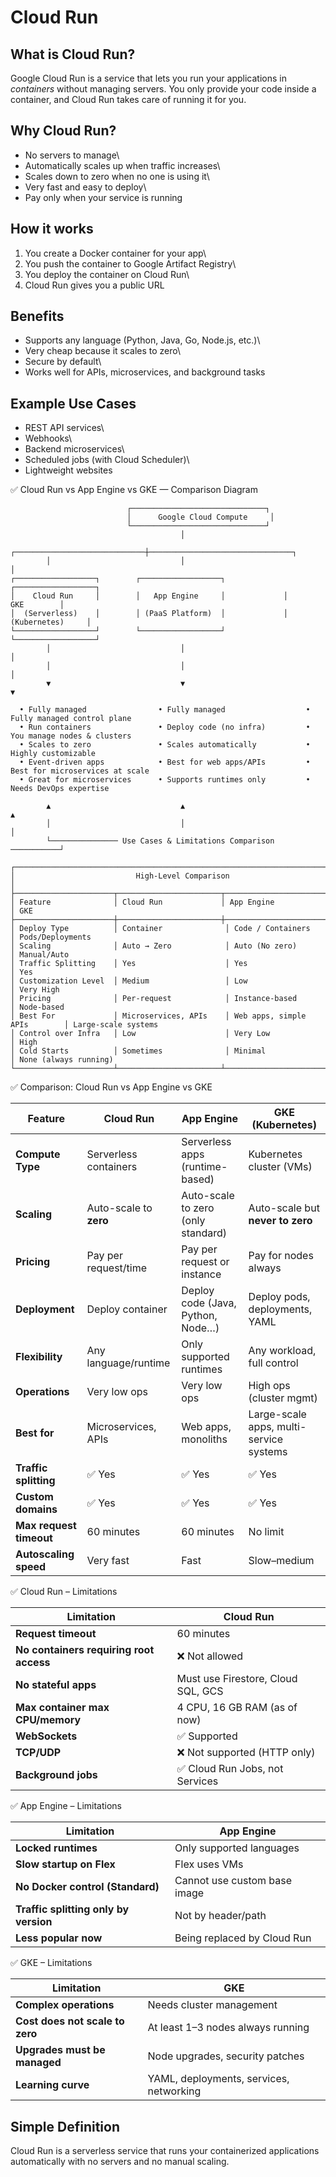# Cloud Run

## What is Cloud Run?

Google Cloud Run is a service that lets you run your applications in
*containers* without managing servers. You only provide your code inside
a container, and Cloud Run takes care of running it for you.

## Why Cloud Run?

-   No servers to manage\
-   Automatically scales up when traffic increases\
-   Scales down to zero when no one is using it\
-   Very fast and easy to deploy\
-   Pay only when your service is running

## How it works

1.  You create a Docker container for your app\
2.  You push the container to Google Artifact Registry\
3.  You deploy the container on Cloud Run\
4.  Cloud Run gives you a public URL

## Benefits

-   Supports any language (Python, Java, Go, Node.js, etc.)\
-   Very cheap because it scales to zero\
-   Secure by default\
-   Works well for APIs, microservices, and background tasks

## Example Use Cases

-   REST API services\
-   Webhooks\
-   Backend microservices\
-   Scheduled jobs (with Cloud Scheduler)\
-   Lightweight websites


✅ Cloud Run vs App Engine vs GKE — Comparison Diagram

``` text
                          ┌──────────────────────────────┐
                          │      Google Cloud Compute     │
                          └──────────────────────────────┘
                                      │
        ┌─────────────────────────────┼────────────────────────────────┐
        │                             │                                │
┌──────────────────┐        ┌──────────────────┐             ┌──────────────────┐
│    Cloud Run     │        │   App Engine     │             │       GKE        │
│  (Serverless)    │        │ (PaaS Platform)  │             │ (Kubernetes)     │
└──────────────────┘        └──────────────────┘             └──────────────────┘
        │                             │                                │
        │                             │                                │
        ▼                             ▼                                ▼

  • Fully managed                • Fully managed                  • Fully managed control plane
  • Run containers               • Deploy code (no infra)         • You manage nodes & clusters
  • Scales to zero               • Scales automatically           • Highly customizable
  • Event-driven apps            • Best for web apps/APIs         • Best for microservices at scale
  • Great for microservices      • Supports runtimes only         • Needs DevOps expertise

        ▲                             ▲                                ▲
        │                             │                                │
        └─────────────── Use Cases & Limitations Comparison ───────────┘

┌─────────────────────────────────────────────────────────────────────────────┐
│                           High-Level Comparison                             │
├──────────────────────┬───────────────────────┬──────────────────────────────┤
│ Feature              │ Cloud Run             │ App Engine                  │ GKE
├──────────────────────┼───────────────────────┼──────────────────────────────┤
│ Deploy Type          │ Container              │ Code / Containers            │ Pods/Deployments
│ Scaling              │ Auto → Zero            │ Auto (No zero)               │ Manual/Auto
│ Traffic Splitting    │ Yes                    │ Yes                          │ Yes
│ Customization Level  │ Medium                 │ Low                          │ Very High
│ Pricing              │ Per-request            │ Instance-based               │ Node-based
│ Best For             │ Microservices, APIs    │ Web apps, simple APIs        │ Large-scale systems
│ Control over Infra   │ Low                    │ Very Low                     │ High
│ Cold Starts          │ Sometimes              │ Minimal                      │ None (always running)
└──────────────────────┴───────────────────────┴──────────────────────────────┘

```
✅ Comparison: Cloud Run vs App Engine vs GKE

| Feature                 | **Cloud Run**          | **App Engine**                     | **GKE (Kubernetes)**                    |
| ----------------------- | ---------------------- | ---------------------------------- | --------------------------------------- |
| **Compute Type**        | Serverless containers  | Serverless apps (runtime-based)    | Kubernetes cluster (VMs)                |
| **Scaling**             | Auto-scale to **zero** | Auto-scale to zero (only standard) | Auto-scale but **never to zero**        |
| **Pricing**             | Pay per request/time   | Pay per request or instance        | Pay for nodes always                    |
| **Deployment**          | Deploy container       | Deploy code (Java, Python, Node…)  | Deploy pods, deployments, YAML          |
| **Flexibility**         | Any language/runtime   | Only supported runtimes            | Any workload, full control              |
| **Operations**          | Very low ops           | Very low ops                       | High ops (cluster mgmt)                 |
| **Best for**            | Microservices, APIs    | Web apps, monoliths                | Large-scale apps, multi-service systems |
| **Traffic splitting**   | ✅ Yes                  | ✅ Yes                              | ✅ Yes                                   |
| **Custom domains**      | ✅ Yes                  | ✅ Yes                              | ✅ Yes                                   |
| **Max request timeout** | 60 minutes             | 60 minutes                         | No limit                                |
| **Autoscaling speed**   | Very fast              | Fast                               | Slow–medium                             |

✅ Cloud Run – Limitations

| Limitation                              | Cloud Run                          |
| --------------------------------------- | ---------------------------------- |
| **Request timeout**                     | 60 minutes                         |
| **No containers requiring root access** | ❌ Not allowed                      |
| **No stateful apps**                    | Must use Firestore, Cloud SQL, GCS |
| **Max container max CPU/memory**        | 4 CPU, 16 GB RAM (as of now)       |
| **WebSockets**                          | ✅ Supported                        |
| **TCP/UDP**                             | ❌ Not supported (HTTP only)        |
| **Background jobs**                     | ✅ Cloud Run Jobs, not Services     |


✅ App Engine – Limitations

| Limitation                            | App Engine                   |
| ------------------------------------- | ---------------------------- |
| **Locked runtimes**                   | Only supported languages     |
| **Slow startup on Flex**              | Flex uses VMs                |
| **No Docker control (Standard)**      | Cannot use custom base image |
| **Traffic splitting only by version** | Not by header/path           |
| **Less popular now**                  | Being replaced by Cloud Run  |


✅ GKE – Limitations

| Limitation                      | GKE                                     |
| ------------------------------- | --------------------------------------- |
| **Complex operations**          | Needs cluster management                |
| **Cost does not scale to zero** | At least 1–3 nodes always running       |
| **Upgrades must be managed**    | Node upgrades, security patches         |
| **Learning curve**              | YAML, deployments, services, networking |


## Simple Definition

Cloud Run is a serverless service that runs your containerized
applications automatically with no servers and no manual scaling.
